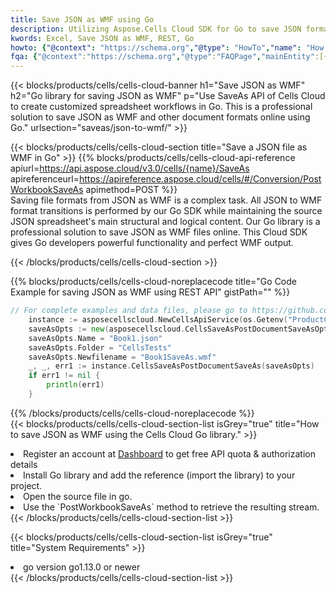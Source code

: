 ```yaml
---
title: Save JSON as WMF using Go 
description: Utilizing Aspose.Cells Cloud SDK for Go to save JSON format file as WMF format file. 
kwords: Excel, Save JSON as WMF, REST, Go
howto: {"@context": "https://schema.org","@type": "HowTo","name": "How to save JSON as WMF using the Cells Cloud Go library.","description": "How to save JSON as WMF using the Cells Cloud Go library.","image": {"@type": "ImageObject"},"url": "/go/saveas/json-to-wmf/","step": [{ "@type": "HowToStep","name": "How to save JSON as WMF using the Cells Cloud Go library. step 1", "image": {"@type": "ImageObject",},"url": "/go/saveas/json-to-wmf/","text": "Register an account at <a href='https://dashboard.aspose.cloud/'>Dashboard</a> to get free API quota & authorization details",},{ "@type": "HowToStep","name": "How to save JSON as WMF using the Cells Cloud Go library. step 1", "image": {"@type": "ImageObject",},"url": "/go/saveas/json-to-wmf/","text": "Install Go library and add the reference (import the library) to your project.",},{ "@type": "HowToStep","name": "How to save JSON as WMF using the Cells Cloud Go library. step 1", "image": {"@type": "ImageObject",},"url": "/go/saveas/json-to-wmf/","text": "Open the source file in go.",},{ "@type": "HowToStep","name": "How to save JSON as WMF using the Cells Cloud Go library. step 1", "image": {"@type": "ImageObject",},"url": "/go/saveas/json-to-wmf/","text": "Use the `PostWorkbookSaveAs` method to retrieve the resulting stream.",}, ],"supply": {"@type": "HowToSupply","name": "document"},"tool": [{"@type": "HowToTool","name": "Goland, Visual Studio Code, Eclipse"},{"@type": "HowToTool","name": "Aspose Cells"}],"totalTime": "PT6M"}
fqa: {"@context":"https://schema.org","@type":"FAQPage","mainEntity":[{"@type":"Question","name":"Why save file as other formats file in C# using REST API?","acceptedAnswer":{"@type":"Answer","text":"Documents are encoded in many ways, and some files may be incompatible with the software you use. To open and read such files, just save them as appropriate file formats.<br/><ol><li>Install .NET SDK and add the reference (import the library) to your project.</li><li>Open the source file in C# using REST API.</li><li>Call the PostWorkbookSaveAsRequest() method, passing an output filename with required extension.</li><li>Get the result of save as a separate file.</li></ol>"}},{"@type":"Question","name":"What file formats can I save as with your C# library?","acceptedAnswer":{"@type":"Answer","text":"We support a variety of file formats for conversion using .NET library, including XLSX, Excel, xls , PDF, CSV, HTML, Markdown, XML, PNG, JPG, TIFF, Json, TXT and many more."}},{"@type":"Question","name":"What is the maximum allowed file size for conversion using this .NET library?","acceptedAnswer":{"@type":"Answer","text":"There are no file size limits for format conversions using .NET library."}}]}
---
```



{{< blocks/products/cells/cells-cloud-banner h1="Save JSON as WMF" h2="Go library for saving JSON as WMF" p="Use SaveAs API of Cells Cloud to create customized spreadsheet workflows in Go. This is a professional solution to save JSON as WMF and other document formats online using Go." urlsection="saveas/json-to-wmf/" >}}

{{< blocks/products/cells/cells-cloud-section  title="Save a JSON file as WMF in Go" >}}
{{% blocks/products/cells/cells-cloud-api-reference  apiurl=https://api.aspose.cloud/v3.0/cells/{name}/SaveAs  apireferenceurl=https://apireference.aspose.cloud/cells/#/Conversion/PostWorkbookSaveAs  apimethod=POST %}}
<br/>
Saving file formats from JSON as WMF is a complex task. All JSON to WMF format transitions is performed by our Go SDK while maintaining the source JSON spreadsheet's main structural and logical content. Our Go library is a professional solution to save JSON as WMF files online. This Cloud SDK gives Go developers powerful functionality and perfect WMF output.

{{< /blocks/products/cells/cells-cloud-section >}}

{{% blocks/products/cells/cells-cloud-noreplacecode title="Go Code Example for saving JSON as WMF using REST API" gistPath="" %}}
  
```go
// For complete examples and data files, please go to https://github.com/aspose-cells-cloud/aspose-cells-cloud-go/
    instance := asposecellscloud.NewCellsApiService(os.Getenv("ProductClientId"), os.Getenv("ProductClientSecret"))
    saveAsOpts := new(asposecellscloud.CellsSaveAsPostDocumentSaveAsOpts)
    saveAsOpts.Name = "Book1.json"
    saveAsOpts.Folder = "CellsTests"
    saveAsOpts.Newfilename = "Book1SaveAs.wmf"
    _, _, err1 := instance.CellsSaveAsPostDocumentSaveAs(saveAsOpts)
    if err1 != nil {
	    println(err1)
    }
```
  
{{% /blocks/products/cells/cells-cloud-noreplacecode  %}}
<br/>
{{< blocks/products/cells/cells-cloud-section-list isGrey="true"  title="How to save JSON as WMF using the Cells Cloud Go library." >}}
<li>Register an account at <a href="https://dashboard.aspose.cloud/">Dashboard</a> to get free API quota & authorization details</li>
<li>Install Go library and add the reference (import the library) to your project.</li>
<li>Open the source file in go.</li>
<li>Use the `PostWorkbookSaveAs` method to retrieve the resulting stream.</li>
{{< /blocks/products/cells/cells-cloud-section-list >}}

{{< blocks/products/cells/cells-cloud-section-list isGrey="true"  title="System Requirements" >}}
<li>go version go1.13.0 or newer</li>
{{< /blocks/products/cells/cells-cloud-section-list >}}
